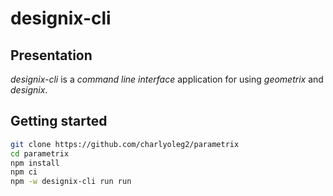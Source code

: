 designix-cli
============


Presentation
------------

*designix-cli* is a *command line interface* application for using *geometrix* and *designix*.


Getting started
---------------

```bash
git clone https://github.com/charlyoleg2/parametrix
cd parametrix
npm install
npm ci
npm -w designix-cli run run
```





